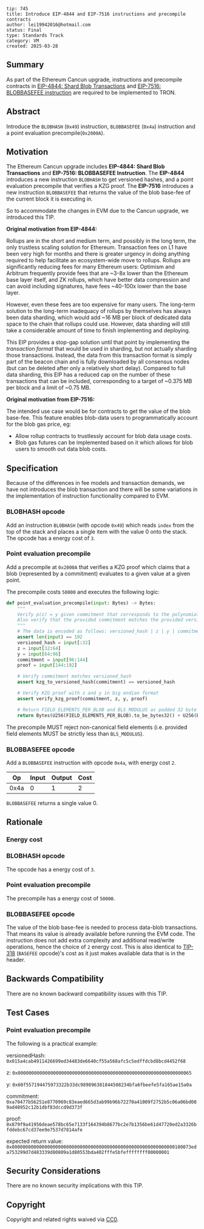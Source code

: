 ```
tip: 745
title: Introduce EIP-4844 and EIP-7516 instructions and precompile contracts
author: lei19942016@hotmail.com
status: Final
type: Standards Track
category: VM
created: 2025-03-28
```

## Summary

As part of the Ethereum Cancun upgrade, instructions and precompile contracts in [EIP-4844: Shard Blob Transactions](https://eips.ethereum.org/EIPS/eip-4844) and [EIP-7516: BLOBBASEFEE instruction](https://eips.ethereum.org/EIPS/eip-7516) are required to be implemented to TRON.

## Abstract

Introduce the `BLOBHASH` (`0x49`) instruction, `BLOBBASEFEE` (`0x4a`) instruction and a point evaluation precompile(`0x2000A`).

## Motivation

The Ethereum Cancun upgrade includes **EIP-4844: Shard Blob Transactions** and **EIP-7516: BLOBBASEFEE Instruction**.
The **EIP-4844** introduces a new instruction `BLOBHASH` to get versioned hashes, and a point evaluation precompile that verifies a KZG proof.
The **EIP-7516** introduces a new instruction `BLOBBASEFEE` that returns the value of the blob base-fee of the current block it is executing in.

So to accommodate the changes in EVM due to the Cancun upgrade, we introduced this TIP.

**Original motivation from EIP-4844:**

Rollups are in the short and medium term, and possibly in the long term, the only trustless scaling solution for Ethereum.
Transaction fees on L1 have been very high for months and there is greater urgency in doing anything required to help facilitate an ecosystem-wide move to rollups.
Rollups are significantly reducing fees for many Ethereum users: Optimism and Arbitrum frequently provide fees that are ~3-8x lower than the Ethereum base layer itself,
and ZK rollups, which have better data compression and can avoid including signatures, have fees ~40-100x lower than the base layer.

However, even these fees are too expensive for many users. The long-term solution to the long-term inadequacy of rollups
by themselves has always been data sharding, which would add ~16 MB per block of dedicated data space to the chain that rollups could use.
However, data sharding will still take a considerable amount of time to finish implementing and deploying.

This EIP provides a stop-gap solution until that point by implementing the _transaction format_ that would be used in sharding,
but not actually sharding those transactions. Instead, the data from this transaction format is simply part of the beacon chain and is fully downloaded
by all consensus nodes (but can be deleted after only a relatively short delay).
Compared to full data sharding, this EIP has a reduced cap on the number of these transactions that can be included, corresponding to a target of ~0.375 MB per block and a limit of ~0.75 MB.

**Original motivation from EIP-7516:**

The intended use case would be for contracts to get the value of the blob base-fee. This feature enables blob-data users to programmatically account for the blob gas price, eg:

- Allow rollup contracts to trustlessly account for blob data usage costs.
- Blob gas futures can be implemented based on it which allows for blob users to smooth out data blob costs.

## Specification

Because of the differences in fee models and transaction demands, we have not introduces the blob transaction and there will be some variations in the implementation of instruction functionality compared to EVM.

### BLOBHASH opcode
Add an instruction `BLOBHASH` (with opcode `0x49`) which reads `index` from the top of the stack and places a single item with the value 0 onto the stack. The opcode has a energy cost of `3`.

### Point evaluation precompile
Add a precompile at `0x2000A` that verifies a KZG proof which claims that a blob (represented by a commitment) evaluates to a given value at a given point.

The precompile costs `50000` and executes the following logic:

```python
def point_evaluation_precompile(input: Bytes) -> Bytes:
    """
    Verify p(z) = y given commitment that corresponds to the polynomial p(x) and a KZG proof.
    Also verify that the provided commitment matches the provided versioned_hash.
    """
    # The data is encoded as follows: versioned_hash | z | y | commitment | proof | with z and y being padded 32 byte big endian values
    assert len(input) == 192
    versioned_hash = input[:32]
    z = input[32:64]
    y = input[64:96]
    commitment = input[96:144]
    proof = input[144:192]

    # Verify commitment matches versioned_hash
    assert kzg_to_versioned_hash(commitment) == versioned_hash

    # Verify KZG proof with z and y in big endian format
    assert verify_kzg_proof(commitment, z, y, proof)

    # Return FIELD_ELEMENTS_PER_BLOB and BLS_MODULUS as padded 32 byte big endian values
    return Bytes(U256(FIELD_ELEMENTS_PER_BLOB).to_be_bytes32() + U256(BLS_MODULUS).to_be_bytes32())
```

The precompile MUST reject non-canonical field elements (i.e. provided field elements MUST be strictly less than `BLS_MODULUS`).

### BLOBBASEFEE opcode
Add a `BLOBBASEFEE` instruction with opcode `0x4a`, with energy cost `2`.

| Op   | Input | Output | Cost |
|------|-------|--------|------|
| 0x4a | 0     | 1      | 2    |

`BLOBBASEFEE` returns a single value 0.

## Rationale

### Energy cost
### BLOBHASH opcode
The opcode has a energy cost of `3`.

### Point evaluation precompile
The precompile has a energy cost of `50000`.

### BLOBBASEFEE opcode
The value of the blob base-fee is needed to process data-blob transactions. That means its value is already available before running the EVM code.
The instruction does not add extra complexity and additional read/write operations, hence the choice of `2` energy cost. This is also identical to [TIP-318](https://github.com/tronprotocol/tips/blob/master/tip-318.md) (`BASEFEE` opcode)'s cost as it just makes available data that is in the header.

## Backwards Compatibility

There are no known backward compatibility issues with this TIP.

## Test Cases

### Point evaluation precompile
The following is a practical example:

versionedHash: `0x015a4cab4911426699ed34483de6640cf55a568afc5c5edffdcbd8bcd4452f68`

z: `0x0000000000000000000000000000000000000000000000000000000000000065`

y: `0x60f557194475973322b33dc989896381844508234bfa6fbeefe5fa165ae15a0a`

commitment: `0xa70477b56251e8770969c83eaed665d3ab99b96b72270a41009f2752b5c06a06bd089ad48952c12b1dbf83dccd9d373f`

proof: `0x879f9a41956deae578bc65e7133f164394b8677bc2e7b1356be61d47720ed2a3326bfddebc67cd37ee9e7537d7814afe`

expected return value: `0x000000000000000000000000000000000000000000000000000000000000100073eda753299d7d483339d80809a1d80553bda402fffe5bfeffffffff00000001`

## Security Considerations

There are no known security implications with this TIP.

## Copyright
Copyright and related rights waived via [CC0](https://creativecommons.org/publicdomain/zero/1.0/).
